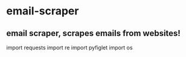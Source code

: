 # email-scraper
email scraper, scrapes emails from websites!
-------------------------------------------------
import requests
import re
import pyfiglet
import os

